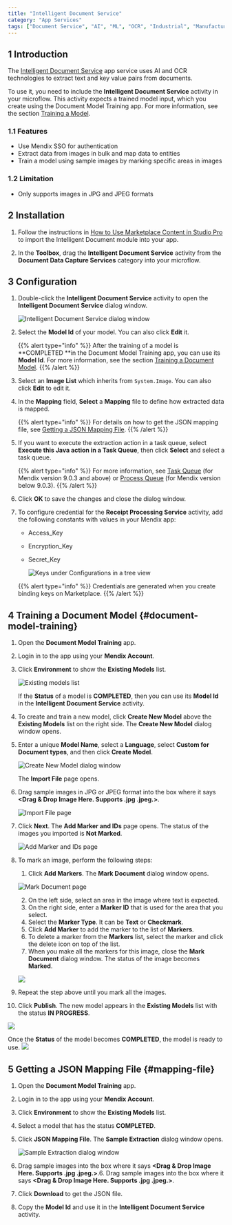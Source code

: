 ```yaml
---
title: "Intelligent Document Service"
category: "App Services"
tags: ["Document Service", "AI", "ML", "OCR", "Industrial", "Manufacturing"]
---
```


## 1 Introduction

The [Intelligent Document Service](https://marketplace.mendix.com/link/component/118388) app service uses AI and OCR technologies to extract text and key value pairs from documents. 

To use it, you need to include the **Intelligent Document Service** activity in your microflow. This activity expects a trained model input, which you create using the Document Model Training app. For more information, see the section [Training a Model](#document-model-training). 

### 1.1 Features

* Use Mendix SSO for authentication
* Extract data from images in bulk and map data to entities
* Train a model using sample images by marking specific areas in images

### 1.2 Limitation

* Only supports images in JPG and JPEG formats

## 2 Installation

1. Follow the instructions in [How to Use Marketplace Content in Studio Pro](/appstore/general/app-store-content) to import the Intelligent Document module into your app.

2.  In the **Toolbox**, drag the **Intelligent Document Service** activity from the **Document Data Capture Services** category into your microflow.


## 3 Configuration

1. Double-click the **Intelligent Document Service** activity to open the **Intelligent Document Service** dialog window.

    ![Intelligent Document Service dialog window](attachments/intelligent-document/intelligent-document-service-dialog-window.png)

2. Select the **Model Id** of your model. You can also click **Edit** it.

   {{% alert type="info" %}}
   After the training of a model is **COMPLETED **in the Document Model Training app, you can use its **Model Id**. For more information, see the section [Training a Document Model](#document-model-training). 
   {{% /alert %}}

3. Select an **Image List** which inherits from `System.Image`. You can also click **Edit** to edit it.

4. In the **Mapping** field, **Select** a **Mapping** file to define how extracted data is mapped.

   {{% alert type="info" %}}
   For details on how to get the JSON mapping file, see [Getting a JSON Mapping File](#mapping-file).
   {{% /alert %}}
   
5. If you want to execute the extraction action in a task queue, select **Execute this Java action in a Task Queue**, then click **Select** and select a task queue.

   {{% alert type="info" %}}
   For more information, see [Task Queue](/refguide/task-queue) (for Mendix version 9.0.3 and above) or [Process Queue](/appstore/modules/process-queue) (for Mendix version below 9.0.3).
   {{% /alert %}}
   
6. Click **OK** to save the changes and close the dialog window.

7. To configure credential for the **Receipt Processing Service** activity, add the following constants with values in your Mendix app:

   * Access_Key
   * Encryption_Key
   * Secret_Key

     ![Keys under Configurations in a tree view](attachments/intelligent-document/configurations-keys.png)

   {{% alert type="info" %}}
   Credentials are generated when you create binding keys on Marketplace.
   {{% /alert %}}

## 4 Training a Document Model {#document-model-training}

1. Open the **Document Model Training** app.

2. Login in to the app using your **Mendix Account**.

3. Click **Environment** to show the **Existing Models** list.

   ![Existing models list](attachments/intelligent-document/existing-models-list.png)
   
   If the **Status** of a model is **COMPLETED**, then you can use its **Model Id** in the **Intelligent Document Service** activity.

4. To create and train a new model, click **Create New Model** above the **Existing Models** list on the right side. The **Create New Model** dialog window opens.

5. Enter a unique **Model Name**, select a **Language**, select **Custom for Document types**, and then click **Create Model**.

    ![Create New Model dialog window](attachments/intelligent-document/create-new-model-dialog-window.png)

    The **Import File** page opens.

6. Drag sample images in JPG or JPEG format into the box where it says **<Drag & Drop Image Here. Supports .jpg .jpeg.>**.

   ![Import File page](attachments/intelligent-document/import-file-page.png)

7. Click **Next**. The **Add Marker and IDs** page opens. The status of the images you imported is **Not Marked**.

    ![Add Marker and IDs page](attachments/intelligent-document/add-marker-and-ids-image-unmarked.png)

8. To mark an image, perform the following steps:

   1. Click **Add Markers**. The **Mark Document** dialog window opens.

   ![Mark Document page](attachments/intelligent-document/mark-document-dialog-window.png)

   2. On the left side, select an area in the image where text is expected.
   3. On the right side, enter a **Marker ID** that is used for the area that you select.
   4. Select the **Marker Type**. It can be **Text** or **Checkmark**.
   5. Click **Add Marker** to add the marker to the list of **Markers**.
   6. To delete a marker from the **Markers** list, select the marker and click the delete icon on top of the list.
   7. When you make all the markers for this image, close the **Mark Document** dialog window. The status of the image becomes **Marked**.

   ![](attachments/intelligent-document/add-marker-and-ids-image-status-marked.png)

9. Repeat the step above until you mark all the images.

10. Click **Publish**. The new model appears in the **Existing Models** list with the status **IN PROGRESS**.

![](attachments/intelligent-document/new-model-status-in-porgress.png)

   Once the **Status** of the model becomes **COMPLETED**, the model is ready to use.    ![](attachments/intelligent-document/new-model-status-completed.png)

## 5 Getting a JSON Mapping File {#mapping-file} 

1. Open the **Document Model Training** app.

2. Login in to the app using your **Mendix Account**.

3. Click **Environment** to show the **Existing Models** list.

4. Select a model that has the status **COMPLETED**.

5. Click **JSON Mapping File**. The **Sample Extraction** dialog window opens.

    ![Sample Extraction dialog window](attachments/intelligent-document/sample-extraction-dialog-window.png)

6. Drag sample images into the box where it says **<Drag & Drop Image Here. Supports .jpg .jpeg.>**.6. Drag sample images into the box where it says **<Drag & Drop Image Here. Supports .jpg .jpeg.>**.

7. Click **Download** to get the JSON file. 

8. Copy the **Model Id** and use it in the **Intelligent Document Service** activity.

